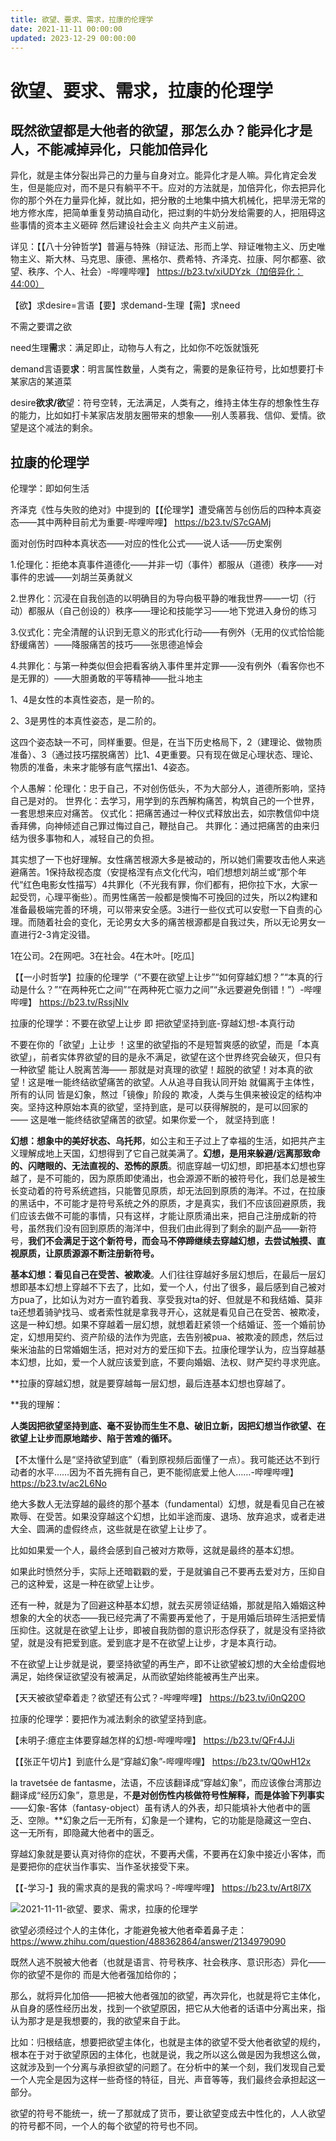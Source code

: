 ```yaml
---
title: 欲望、要求、需求，拉康的伦理学
date: 2021-11-11 00:00:00
updated: 2023-12-29 00:00:00
---
```



# 欲望、要求、需求，拉康的伦理学

## 既然欲望都是大他者的欲望，那怎么办？能异化才是人，不能减掉异化，只能加倍异化

异化，就是主体分裂出异己的力量与自身对立。能异化才是人嘛。异化肯定会发生，但是能应对，而不是只有躺平不干。应对的方法就是，加倍异化，你去把异化你的那个外在力量异化掉，就比如，把分散的土地集中搞大机械化，把旱涝无常的地方修水库，把简单重复劳动搞自动化，把过剩的牛奶分发给需要的人，把阻碍这些事情的资本主义砸碎 然后建设社会主义 向共产主义前进。

详见：【【八十分钟哲学】普遍与特殊（辩证法、形而上学、辩证唯物主义、历史唯物主义、斯大林、马克思、康德、黑格尔、费希特、齐泽克、拉康、阿尔都塞、欲望、秩序、个人、社会）-哔哩哔哩】 https://b23.tv/xiUDYzk（加倍异化：44:00）

【欲】求desire=言语【要】求demand-生理【需】求need

不需之要谓之欲

need生理**需**求：满足即止，动物与人有之，比如你不吃饭就饿死

demand言语要**求**：明言属性数量，人类有之，需要的是象征符号，比如想要打卡某家店的某道菜

desire**欲求/欲**望：符号空转，无法满足，人类有之，维持主体生存的想象性生存的能力，比如如打卡某家店发朋友圈带来的想象——别人羡慕我、信仰、爱情。欲望是这个减法的剩余。

## 拉康的伦理学

伦理学：即如何生活

齐泽克《性与失败的绝对》中提到的【【伦理学】遭受痛苦与创伤后的四种本真姿态——其中两种目前尤为重要-哔哩哔哩】 https://b23.tv/S7cGAMj

面对创伤时四种本真状态——对应的性化公式——说人话——历史案例

1.伦理化：拒绝本真事件道德化——并非一切（事件）都服从（道德）秩序——对事件的忠诚——刘胡兰英勇就义

2.世界化：沉浸在自我创造的以明确目的为导向极平静的唯我世界——一切（行动）都服从（自己创设的）秩序——理论和技能学习——地下党进入身份的练习

3.仪式化：完全清醒的认识到无意义的形式化行动——有例外（无用的仪式恰恰能舒缓痛苦）——降服痛苦的技巧——张思德追悼会

4.共罪化：与第一种类似但会把看客纳入事件里并定罪——没有例外（看客你也不是无罪的）——大胆勇敢的平等精神——批斗地主

1、4是女性的本真性姿态，是一阶的。

2、3是男性的本真性姿态，是二阶的。

这四个姿态缺一不可，同样重要。但是，在当下历史格局下，2（建理论、做物质准备）、3（通过技巧摆脱痛苦）比1、4更重要。只有现在做足心理状态、理论、物质的准备，未来才能够有底气摆出1、4姿态。

个人愚解：伦理化：忠于自己，不对创伤低头，不为大部分人，道德所影响，坚持自己是对的。
世界化：去学习，用学到的东西解构痛苦，构筑自己的一个世界，一套思想来应对痛苦。
仪式化：把痛苦通过一种仪式释放出去，如宗教信仰中烧香拜佛，向神倾述自己罪过悔过自己，鞭挞自己。
共罪化：通过把痛苦的由来归结为很多事物和人，减轻自己的负担。

其实想了一下也好理解。女性痛苦根源大多是被动的，所以她们需要攻击他人来逃避痛苦。1保持敌视态度（安提格涅有点文化代沟，咱们想想刘胡兰或“那个年代“红色电影女性描写）4共罪化（不光我有罪，你们都有，把你拉下水，大家一起受罚，心理平衡些）。而男性痛苦一般都是懊悔不可挽回的过失，所以2构建和准备最极端完善的环境，可以带来安全感。3进行一些仪式可以安慰一下自责的心理。而随着社会的变化，无论男女大多的痛苦根源都是自我过失，所以无论男女一直进行2-3肯定没错。

1在公司。2在网吧。3在社会。4在木叶。[吃瓜]

【【一小时哲学】拉康的伦理学（“不要在欲望上让步”“如何穿越幻想？”“本真的行动是什么？”“在两种死亡之间”“在两种死亡驱力之间”“永远要避免倒错！”）-哔哩哔哩】 https://b23.tv/RssjNlv

拉康的伦理学：不要在欲望上让步 即 把欲望坚持到底-穿越幻想-本真行动

不要在你的「欲望」上让步 ！这里的欲望指的不是短暂爽感的欲望，而是「本真欲望」，前者实体界欲望的目的是永不满足，欲望在这个世界终究会破灭，但只有一种欲望 能让人脱离苦海—— 那就是对真理的欲望！超脱的欲望！对本真的欲望！这是唯一能终结欲望痛苦的欲望。人从追寻自我认同开始 就偏离于主体性，所有的认同 皆是幻象，熬过「镜像」阶段的 欺凌，人类与生俱来被设定的结构冲突。坚持这种原始本真的欲望，坚持到底，是可以获得解脱的，是可以回家的—— 这是唯一能终结欲望痛苦的欲望。如果你爱一个， 就坚持到底！

**幻想：想象中的美好状态、乌托邦**，如公主和王子过上了幸福的生活，如把共产主义理解成地上天国，幻想得到了它自己就美满了。**幻想，是用来躲避/远离那致命的、闪瞎眼的、无法直视的、恐怖的原质**。彻底穿越一切幻想，即把基本幻想也穿越了，是不可能的，因为原质即使涌出，也会源源不断的被符号化，我们总是被生长变动着的符号系统遮挡，只能瞥见原质，却无法回到原质的海洋。不过，在拉康的黑话中，不可能才是符号系统之外的原质，才是真实，我们不应该回避原质，我们应该去做不可能的事情，只有这样，才能让原质涌出来，把自己注册成新的符号，虽然我们没有回到原质的海洋中，但我们由此得到了剩余的副产品——新符号，**我们不会满足于这个新符号，而会马不停蹄继续去穿越幻想，去尝试触摸、直视原质，让原质源源不断注册新符号。**

**基本幻想：看见自己在受苦、被欺凌**。人们往往穿越好多层幻想后，在最后一层幻想即基本幻想上穿越不下去了，比如，爱一个人，付出了很多，最后感到自己被对方pua了，比如认为对方一直钓着我、享受我对ta的好、但就是不和我结婚、莫非ta还想着骑驴找马、或者索性就是拿我寻开心，这就是看见自己在受苦、被欺凌，这是一种幻想。如果不穿越着一层幻想，就想着赶紧领一个结婚证、签一个婚前协定，幻想用契约、资产阶级的法作为兜底，去告别被pua、被欺凌的顾虑，然后过柴米油盐的日常婚姻生活，把对对方的爱压抑下去。拉康伦理学认为，应当穿越基本幻想，比如，爱一个人就应该爱到底，不要向婚姻、法权、财产契约寻求兜底。

**拉康的穿越幻想，就是要穿越每一层幻想，最后连基本幻想也穿越了。






**我的理解：


**人类因把欲望坚持到底、毫不妥协而生生不息、破旧立新，因把幻想当作欲望、在欲望上让步而原地踏步、陷于苦难的循环。**

【不太懂什么是“坚持欲望到底”（看到原视频后面懂了一点）。我可能还达不到行动者的水平……因为不首先拥有自己，更不能彻底爱上他人……-哔哩哔哩】 https://b23.tv/ac2L6No

绝大多数人无法穿越的最终的那个基本（fundamental）幻想，就是看见自己在被欺辱、在受苦。如果没穿越这个幻想，比如半途而废、退场、放弃追求，或者走进大全、圆满的虚假终点，这些就是在欲望上让步了。

比如如果爱一个人，最终会感到自己被对方欺辱，这就是最终的基本幻想。

如果此时愤然分手，实际上还暗戳戳的爱，于是就骗自己不要再去爱对方，压抑自己的这种爱，这是一种在欲望上让步。

还有一种，就是为了回避这种基本幻想，就去买房领证结婚，那就是陷入婚姻这种想象的大全的状态——我已经完满了不需要再爱他了，于是用婚后琐碎生活把爱情压抑住。这就是在欲望上让步，即被自我防御的意识形态俘获了，就是没有坚持欲望，就是没有把爱到底。爱到底才是不在欲望上让步，才是本真行动。

不在欲望上让步就是说，要坚持欲望的再生产，即不让欲望被幻想的大全给虚假地满足，始终保证欲望没有被满足，从而欲望始终能被再生产出来。

【天天被欲望牵着走？欲望还有公式？-哔哩哔哩】 https://b23.tv/i0nQ20O

拉康的伦理学：要把作为减法剩余的欲望坚持到底。

【未明子:癔症主体要穿越怎样的幻想-哔哩哔哩】 https://b23.tv/QFr4JJi

【【张正午切片】到底什么是“穿越幻象”-哔哩哔哩】 https://b23.tv/Q0wH12x

la travetsée de fantasme，法语，不应该翻译成“穿越幻象”，而应该像台湾那边翻译成“经历幻象”，意思是，不**是对创伤性内核做符号性解释，而是体验下列事实**——幻象-客体（fantasy-object）虽有诱人的外表，却只能填补大他者中的匮乏、空隙。**幻象之后一无所有，幻象是一个建构，它的功能是隐藏这一空白、这一无所有，即隐藏大他者中的匮乏。


穿越幻象就是要认真对待你的症状，不要再犬儒，不要再在幻象中接近小客体，而是要把你的症状当作事实、当作圣状接受下来。

【【-学习-】我的需求真的是我的需求吗？-哔哩哔哩】 https://b23.tv/Art8l7X

![2021-11-11-欲望、要求、需求，拉康的伦理学](assets/2021-11-11-欲望、要求、需求，拉康的伦理学.png)

欲望必须经过个人的主体化，才能避免被大他者牵着鼻子走：https://www.zhihu.com/question/488362864/answer/2134979090

既然人逃不脱被大他者（也就是语言、符号秩序、社会秩序、意识形态）异化——你的欲望不是你的 而是大他者强加给你的；

那么，就将异化加倍——把被大他者强加的欲望，再次异化，也就是将它主体化，从自身的感性经历出发，找到一个欲望原因，把它从大他者的话语中分离出来，指认为那才是是我想要的，我的欲望来自于此。

比如：归根结底，想要把欲望主体化，也就是主体的欲望不受大他者欲望的规约，根本在于对于欲望原因的主体化，也就是说，我之所以这么做是因为我想这么做，这就涉及到一个分离与承担欲望的问题了。在分析中的某一个刻，我们发现自己爱一个人完全是因为这样一些奇怪的特征，目光、声音等等，我们最终会承担起这一部分。

欲望的符号不能统一，统一了那就成了货币，要让欲望变成去中性化的，人人欲望的符号都不同，一个人的每个欲望的符号也不同。

